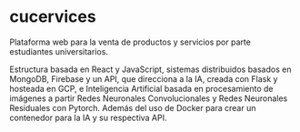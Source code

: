 # cucervices
Plataforma web para la venta de productos y servicios por parte estudiantes universitarios.

Estructura basada en React y JavaScript, sistemas distribuidos basados en MongoDB, Firebase y un API, que direcciona a la IA, creada con Flask y hosteada en GCP, e Inteligencia Artificial basada en procesamiento de imágenes a partir Redes Neuronales Convolucionales y Redes Neuronales Residuales con Pytorch. Además del uso de Docker para crear un contenedor para la IA y su respectiva API.
